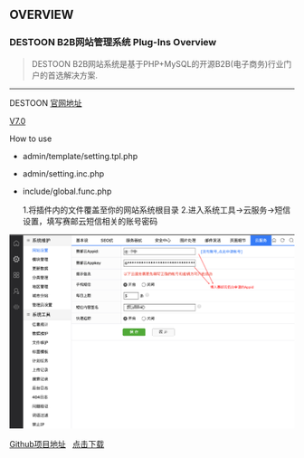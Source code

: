 ## OVERVIEW

### DESTOON B2B网站管理系统 Plug-Ins Overview

>DESTOON B2B网站系统是基于PHP+MySQL的开源B2B(电子商务)行业门户的首选解决方案.

------
DESTOON     [官网地址](https://www.destoon.com)

[V7.0](https://github.com/submail-developers/destoon_sms/archive/master.zip)

How to use
-	admin/template/setting.tpl.php
-	admin/setting.inc.php
-	include/global.func.php

	1.将插件内的文件覆盖至你的网站系统根目录
	2.进入系统工具->云服务->短信设置，填写赛邮云短信相关的账号密码


![Submail](./markdown/1.png)

[Github项目地址](https://github.com/submail-developers/destoon_sms)&nbsp;&nbsp;&nbsp;[点击下载](https://github.com/submail-developers/destoon_sms/archive/master.zip)
